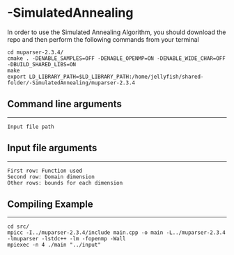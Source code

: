 # -SimulatedAnnealing

In order to use the Simulated Annealing Algorithm, you should download the repo and then perform the following commands from your terminal
```
cd muparser-2.3.4/
cmake . -DENABLE_SAMPLES=OFF -DENABLE_OPENMP=ON -DENABLE_WIDE_CHAR=OFF -DBUILD_SHARED_LIBS=ON
make
export LD_LIBRARY_PATH=$LD_LIBRARY_PATH:/home/jellyfish/shared-folder/-SimulatedAnnealing/muparser-2.3.4
```

## Command line arguments
---
```
Input file path
```

## Input file arguments
---
```
First row: Function used
Second row: Domain dimension
Other rows: bounds for each dimension
```

## Compiling Example
---
```
cd src/
mpicc -I../muparser-2.3.4/include main.cpp -o main -L../muparser-2.3.4 -lmuparser -lstdc++ -lm -fopenmp -Wall
mpiexec -n 4 ./main "../input"
```
